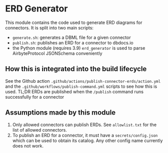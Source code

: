 # ERD Generator

This module contains the code used to generate ERD diagrams for connectors. It is split into two main scripts:

- `generate.sh`: generates a DBML file for a given connector
- `publish.sh`: publishes an ERD for a connector to dbdocs.io
- the Python module (requires 3.9) `erd_generator` is used to parse AirbyteProtocol JSONSchema conveniently

## How this is integrated into the build lifecycle

See the Github action `.github/actions/publish-connector-erds/action.yml` and the `.github/workflows/publish-command.yml` scripts to see how this is
used. TL;DR ERDs are published when the `/publish` command runs successfully for a connector

## Assumptions made by this module

1. Only allowed connectors can publish ERDs. See `allowlist.txt` for the list of allowed connectors.
2. To publish an ERD for a connector, it must have a `secrets/config.json` which can be used to obtain its catalog. Any other config name currently
   does not work.
